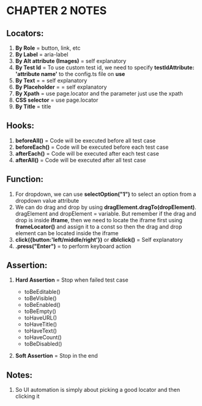 # CHAPTER 2 NOTES

## Locators:

1. **By Role** = button, link, etc
2. **By Label** = aria-label
3. **By Alt attribute (Images)** = self explanatory
4. **By Test Id** = To use custom test id, we need to specify **testIdAttribute: 'attribute name'** to the config.ts file on **use**
5. **By Text** = = self explanatory
6. **By Placeholder** = = self explanatory
7. **By Xpath** = use page.locator and the parameter just use the xpath
8. **CSS selector** = use page.locator
9. **By Title** = title

## Hooks:

1. **beforeAll()** = Code will be executed before all test case
2. **beforeEach()** = Code will be executed before each test case
3. **afterEach()** = Code will be executed after each test case
4. **afterAll()** = Code will be executed after all test case

## Function:

1. For dropdown, we can use **selectOption("1")** to select an option from a dropdown value attribute
2. We can do drag and drop by using **dragElement.dragTo(dropElement)**. dragElement and dropElement = variable. But remember if the drag and drop is inside **iframe**, then we need to locate the iframe first using **frameLocator()** and assign it to a const so then the drag and drop element can be located inside the iframe
3. **click({button:'left/middle/right'})** or **dblclick()** = Self explanatory
4. **.press("Enter")** = to perform keyboard action

## Assertion:

1. **Hard Assertion** = Stop when failed test case

   - toBeEditable()
   - toBeVisible()
   - toBeEnabled()
   - toBeEmpty()
   - toHaveURL()
   - toHaveTitle()
   - toHaveText()
   - toHaveCount()
   - toBeDisabled()

2. **Soft Assertion** = Stop in the end

## Notes:

1. So UI automation is simply about picking a good locator and then clicking it
